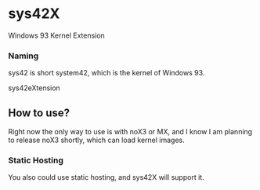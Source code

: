 # sys42X
Windows 93 Kernel Extension
### Naming
sys42 is short system42, which is the kernel of Windows 93.

sys42eXtension

## How to use?
Right now the only way to use is with noX3 or MX, and I know I am planning to release noX3 shortly, which can load kernel images.
### Static Hosting
You also could use static hosting, and sys42X will support it.
